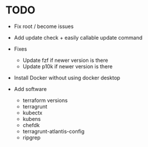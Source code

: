 # TODO

- Fix root / become issues
- Add update check + easily callable update command

- Fixes
  - Update fzf if newer version is there
  - Update p10k if newer version is there

- Install Docker without using docker desktop

- Add software
  - terraform versions
  - terragrunt
  - kubectx
  - kubens
  - chefdk
  - terragrunt-atlantis-config
  - ripgrep
